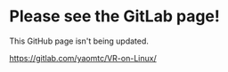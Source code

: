 # Please see the GitLab page!

This GitHub page isn't being updated.

https://gitlab.com/yaomtc/VR-on-Linux/
